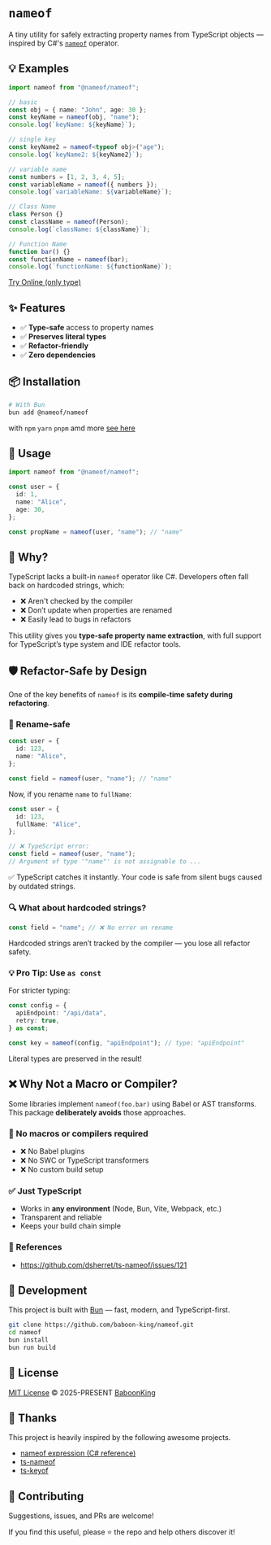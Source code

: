 # `nameof`

A tiny utility for safely extracting property names from TypeScript objects — inspired by C#'s [`nameof`](https://learn.microsoft.com/en-us/dotnet/csharp/language-reference/operators/nameof) operator.

## 💡 Examples

```ts
import nameof from "@nameof/nameof";

// basic
const obj = { name: "John", age: 30 };
const keyName = nameof(obj, "name");
console.log(`keyName: ${keyName}`);

// single key
const keyName2 = nameof<typeof obj>("age");
console.log(`keyName2: ${keyName2}`);

// variable name
const numbers = [1, 2, 3, 4, 5];
const variableName = nameof({ numbers });
console.log(`variableName: ${variableName}`);

// Class Name
class Person {}
const className = nameof(Person);
console.log(`className: ${className}`);

// Function Name
function bar() {}
const functionName = nameof(bar);
console.log(`functionName: ${functionName}`);
```

[Try Online (only type)](https://www.typescriptlang.org/play/?#code/JYWwDg9gTgLgBAOwIYgKYQGZw1CI4BEAAsmpgPSnoYEDcAUPeeXAEZIDOwAxvdxAg7wIrAFZwAvHADeiFKgBchAFIQAFggIAaOEgDmiuAGYADHAC+DfoPgBrVAE8AcvMlyyGABQjROglQIASgYmFi4EPQAbVDh7Bz4BIVjHFzQAJjcqTAAeGAcwajgfAD5PAn1UIJDmOAA3JChgJFZo91QEm0QAVxBWVCgONwBtAEYdNJ0jHQAWHQBWAF0rRPh6xubo1JipLK9ZBB6+gYtgxhqAYUjOQa2+K45BgAV+jgEZcw6k7nuOLcz5TCeZ4DATBOA1YGvBBnFgAMS6CG4MGAb1uGARSJRCDYDU8gXen3g6MRyIEfx2AK87CgYJq1PoQA)

## ✨ Features

- ✅ **Type-safe** access to property names
- ✅ **Preserves literal types**
- ✅ **Refactor-friendly**
- ✅ **Zero dependencies**

## 📦 Installation

```bash
# With Bun
bun add @nameof/nameof
```

with `npm` `yarn` `pnpm` amd more [see here](/Installation.md)

## 🚀 Usage

```ts
import nameof from "@nameof/nameof";

const user = {
  id: 1,
  name: "Alice",
  age: 30,
};

const propName = nameof(user, "name"); // "name"
```

## 🧠 Why?

TypeScript lacks a built-in `nameof` operator like C#. Developers often fall back on hardcoded strings, which:

- ❌ Aren't checked by the compiler
- ❌ Don’t update when properties are renamed
- ❌ Easily lead to bugs in refactors

This utility gives you **type-safe property name extraction**, with full support for TypeScript’s type system and IDE refactor tools.

## 🛡️ Refactor-Safe by Design

One of the key benefits of `nameof` is its **compile-time safety during refactoring**.

### 🔁 Rename-safe

```ts
const user = {
  id: 123,
  name: "Alice",
};

const field = nameof(user, "name"); // "name"
```

Now, if you rename `name` to `fullName`:

```ts
const user = {
  id: 123,
  fullName: "Alice",
};

// ❌ TypeScript error:
const field = nameof(user, "name");
// Argument of type '"name"' is not assignable to ...
```

✅ TypeScript catches it instantly. Your code is safe from silent bugs caused by outdated strings.

### 🔍 What about hardcoded strings?

```ts
const field = "name"; // ❌ No error on rename
```

Hardcoded strings aren’t tracked by the compiler — you lose all refactor safety.

### 💡 Pro Tip: Use `as const`

For stricter typing:

```ts
const config = {
  apiEndpoint: "/api/data",
  retry: true,
} as const;

const key = nameof(config, "apiEndpoint"); // type: "apiEndpoint"
```

Literal types are preserved in the result!

## ❌ Why Not a Macro or Compiler?

Some libraries implement `nameof(foo.bar)` using Babel or AST transforms. This package **deliberately avoids** those approaches.

### 🚫 No macros or compilers required

- ❌ No Babel plugins
- ❌ No SWC or TypeScript transformers
- ❌ No custom build setup

### ✅ Just TypeScript

- Works in **any environment** (Node, Bun, Vite, Webpack, etc.)
- Transparent and reliable
- Keeps your build chain simple

### 🔗 References

- https://github.com/dsherret/ts-nameof/issues/121

## 🔧 Development

This project is built with [Bun](https://bun.sh/) — fast, modern, and TypeScript-first.

```bash
git clone https://github.com/baboon-king/nameof.git
cd nameof
bun install
bun run build
```

## 📄 License

[MIT License](https://github.com/nameof/nameof/blob/main/LICENSE) © 2025-PRESENT [BaboonKing](https://github.com/baboon-king)

## 🌸 Thanks

This project is heavily inspired by the following awesome projects.

- [nameof expression (C# reference)](https://learn.microsoft.com/en-us/dotnet/csharp/language-reference/operators/nameof)
- [ts-nameof](https://github.com/dsherret/ts-nameof)
- [ts-keyof](https://github.com/sotnikov-link/ts-keyof)

## 🙌 Contributing

Suggestions, issues, and PRs are welcome!

If you find this useful, please ⭐️ the repo and help others discover it!
